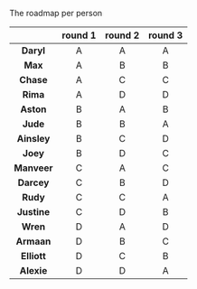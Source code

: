 The roadmap per person

|             | round 1| round 2| round 3|
|:-----------:|:------:|:------:|:------:| 
|   **Daryl** |       A|       A|       A|
|     **Max** |       A|       B|       B|
|   **Chase** |       A|       C|       C|
|    **Rima** |       A|       D|       D|
|   **Aston** |       B|       A|       B|
|    **Jude** |       B|       B|       A|
| **Ainsley** |       B|       C|       D|
|    **Joey** |       B|       D|       C|
| **Manveer** |       C|       A|       C|
|  **Darcey** |       C|       B|       D|
|    **Rudy** |       C|       C|       A|
| **Justine** |       C|       D|       B|
|    **Wren** |       D|       A|       D|
|  **Armaan** |       D|       B|       C|
| **Elliott** |       D|       C|       B|
|  **Alexie** |       D|       D|       A|